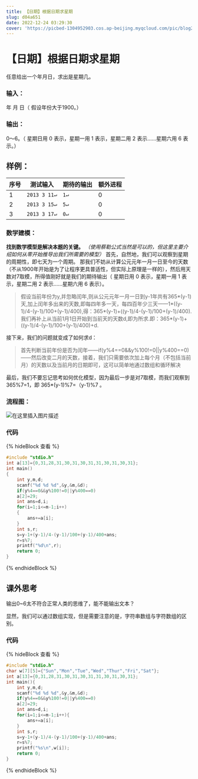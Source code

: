 ```yaml
---
title: 【日期】根据日期求星期
slug: d04a651
date: 2022-12-24 03:29:30
cover: 'https://picbed-1304952903.cos.ap-beijing.myqcloud.com/pic/blog202302091658477.png'
---
```

# 【日期】根据日期求星期

任意给出一个年月日，求出是星期几。

### 输入：
年 月 日（ 假设年份大于1900。）
### 输出：
0～6。（ 星期日用 0 表示，星期一用 1 表示，星期二用 2 表示......星期六用 6 表示。）
## 样例：
序号|测试输入| 期待的输出| 额外进程
--------|-------- | -----|--------
1  | `2013 3 11↵`|`1↵`|0
2|`2013 3 15↵`|`5↵`|0
3 | `2013 3 17↵`|`0↵`|0
### 数学建模：
**找到数学模型是解决本题的关键。**
*（使用蔡勒公式当然是可以的，但这里主要介绍如何从零开始推导出我们所需要的模型）*
首先，自然地，我们可以观察到星期的周期性，即七天为一个周期。
那我们不妨从计算公元元年一月一日至今的天数（不从1900年开始是为了让程序更具普适性，但实际上原理是一样的），然后用天数对7取模，所得值刚好就是我们的期待输出（ 星期日用 0 表示，星期一用 1 表示，星期二用 2 表示......星期六用 6 表示）。
>    假设当前年份为y,并忽略闰年,则从公元元年一月一日到y-1年共有365*(y-1)天,加上闰年多出来的天数,即每四年多一天，每四百年少三天——1*((y-1)/4-(y-1)/100+(y-1)/400),得：365*(y-1)+((y-1)/4-(y-1)/100+(y-1)/400).
>    我们再补上从当前1月1日开始到当前天的天数d,即为所求.即：365*(y-1)+((y-1)/4-(y-1)/100+(y-1)/400)+d.

接下来，我们的问题就变成了如何求d：
>首先判断当前年份是否为闰年——if(y%4\==0&&y%100!=0||y%400==0)  ——然后改变二月的天数，接着，我们只需要依次加上每个月（不包括当前月）的天数以及当前月的日期即可，这可以简单地通过数组和循环解决

最后，我们不要忘记思考如何优化模型，因为最后一步是对7取模，而我们观察到 365%7=1，即 365*(y-1)%7=（y-1)%7 。
### 流程图：
![在这里插入图片描述](https://picbed-1304952903.cos.ap-beijing.myqcloud.com/pic/blog/%E6%97%A5%E6%9C%9F%E6%B1%82%E6%98%9F%E6%9C%9F.drawio.png)




### 代码
{% hideBlock 查看 %}

```c
#include "stdio.h"  
int a[13]={0,31,28,31,30,31,30,31,31,30,31,30,31};  
int main()
{  
    int y,m,d;  
    scanf("%d %d %d",&y,&m,&d);  
    if(y%4==0&&y%100!=0||y%400==0)  
    a[2]=29;  
    int ans=d,i;  
    for(i=1;i<=m-1;i++)
    {  
        ans+=a[i];  
    }  
    int s,r;  
    s=y-1+(y-1)/4-(y-1)/100+(y-1)/400+ans;  
    r=s%7;  
    printf("%d\n",r);
    return 0;  
}  
```
{% endhideBlock %}
## 课外思考
输出0~6太不符合正常人类的思维了，能不能输出文本？

显然，我们可以通过数组实现，但是需要注意的是，字符串数组与字符数组的区别。

### 代码
{% hideBlock 查看 %}

```c
#include "stdio.h"  
char w[7][5]={"Sun","Mon","Tue","Wed","Thur","Fri","Sat"};  
int a[13]={0,31,28,31,30,31,30,31,31,30,31,30,31};  
int main(){  
    int y,m,d;  
    scanf("%d %d %d",&y,&m,&d);  
    if(y%4==0&&y%100!=0||y%400==0)  
    a[2]=29;  
    int ans=d,i;  
    for(i=1;i<=m-1;i++){  
        ans+=a[i];  
    }  
    int s,r;  
    s=y-1+(y-1)/4-(y-1)/100+(y-1)/400+ans;  
    r=s%7; 
    printf("%s\n",w[i]);  
    return 0;  
}  
```
{% endhideBlock %}